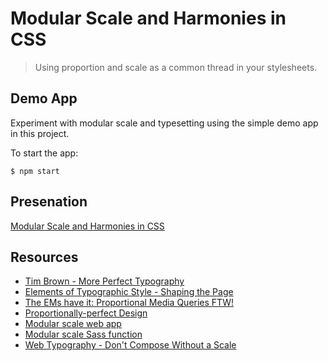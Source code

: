 # Modular Scale and Harmonies in CSS

> Using proportion and scale as a common thread in your stylesheets.

## Demo App

Experiment with modular scale and typesetting using the simple demo app in this project.

To start the app:

```
$ npm start
```

## Presenation

[Modular Scale and Harmonies in CSS](presentation.md)

## Resources

- [Tim Brown - More Perfect Typography](https://vimeo.com/17079380)
- [Elements of Typographic Style - Shaping the Page](http://www.arts.ucsb.edu/faculty/reese/classes/artistsbooks/ShapingThePage004.pdf)
- [The EMs have it: Proportional Media Queries FTW!](http://blog.cloudfour.com/the-ems-have-it-proportional-media-queries-ftw/)
- [Proportionally-perfect Design](https://medium.com/@lukeaskew/proportionally-perfect-design-360dfc1f396)
- [Modular scale web app](http://www.modularscale.com/)
- [Modular scale Sass function](https://github.com/modularscale/modularscale-sass)
- [Web Typography - Don't Compose Without a Scale](http://webtypography.net/3.1.1)
